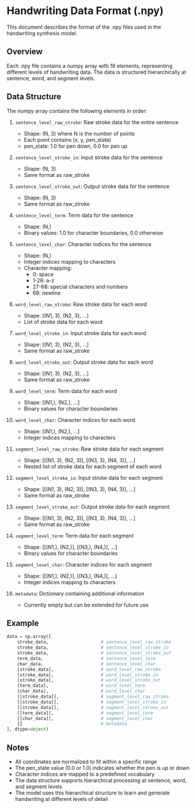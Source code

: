 # Handwriting Data Format (.npy)

This document describes the format of the .npy files used in the handwriting synthesis model.

## Overview

Each .npy file contains a numpy array with 16 elements, representing different levels of handwriting data. The data is structured hierarchically at sentence, word, and segment levels.

## Data Structure

The numpy array contains the following elements in order:

1. `sentence_level_raw_stroke`: Raw stroke data for the entire sentence
   - Shape: (N, 3) where N is the number of points
   - Each point contains (x, y, pen_state)
   - pen_state: 1.0 for pen down, 0.0 for pen up

2. `sentence_level_stroke_in`: Input stroke data for the sentence
   - Shape: (N, 3)
   - Same format as raw_stroke

3. `sentence_level_stroke_out`: Output stroke data for the sentence
   - Shape: (N, 3)
   - Same format as raw_stroke

4. `sentence_level_term`: Term data for the sentence
   - Shape: (N,)
   - Binary values: 1.0 for character boundaries, 0.0 otherwise

5. `sentence_level_char`: Character indices for the sentence
   - Shape: (N,)
   - Integer indices mapping to characters
   - Character mapping:
     - 0: space
     - 1-26: a-z
     - 27-68: special characters and numbers
     - 69: newline

6. `word_level_raw_stroke`: Raw stroke data for each word
   - Shape: [(N1, 3), (N2, 3), ...]
   - List of stroke data for each word

7. `word_level_stroke_in`: Input stroke data for each word
   - Shape: [(N1, 3), (N2, 3), ...]
   - Same format as raw_stroke

8. `word_level_stroke_out`: Output stroke data for each word
   - Shape: [(N1, 3), (N2, 3), ...]
   - Same format as raw_stroke

9. `word_level_term`: Term data for each word
   - Shape: [(N1,), (N2,), ...]
   - Binary values for character boundaries

10. `word_level_char`: Character indices for each word
    - Shape: [(N1,), (N2,), ...]
    - Integer indices mapping to characters

11. `segment_level_raw_stroke`: Raw stroke data for each segment
    - Shape: [[(N1, 3), (N2, 3)], [(N3, 3), (N4, 3)], ...]
    - Nested list of stroke data for each segment of each word

12. `segment_level_stroke_in`: Input stroke data for each segment
    - Shape: [[(N1, 3), (N2, 3)], [(N3, 3), (N4, 3)], ...]
    - Same format as raw_stroke

13. `segment_level_stroke_out`: Output stroke data for each segment
    - Shape: [[(N1, 3), (N2, 3)], [(N3, 3), (N4, 3)], ...]
    - Same format as raw_stroke

14. `segment_level_term`: Term data for each segment
    - Shape: [[(N1,), (N2,)], [(N3,), (N4,)], ...]
    - Binary values for character boundaries

15. `segment_level_char`: Character indices for each segment
    - Shape: [[(N1,), (N2,)], [(N3,), (N4,)], ...]
    - Integer indices mapping to characters

16. `metadata`: Dictionary containing additional information
    - Currently empty but can be extended for future use

## Example

```python
data = np.array([
    stroke_data,                    # sentence_level_raw_stroke
    stroke_data,                    # sentence_level_stroke_in
    stroke_data,                    # sentence_level_stroke_out
    term_data,                      # sentence_level_term
    char_data,                      # sentence_level_char
    [stroke_data],                  # word_level_raw_stroke
    [stroke_data],                  # word_level_stroke_in
    [stroke_data],                  # word_level_stroke_out
    [term_data],                    # word_level_term
    [char_data],                    # word_level_char
    [[stroke_data]],                # segment_level_raw_stroke
    [[stroke_data]],                # segment_level_stroke_in
    [[stroke_data]],                # segment_level_stroke_out
    [[term_data]],                  # segment_level_term
    [[char_data]],                  # segment_level_char
    {}                              # metadata
], dtype=object)
```

## Notes

- All coordinates are normalized to fit within a specific range
- The pen_state value (0.0 or 1.0) indicates whether the pen is up or down
- Character indices are mapped to a predefined vocabulary
- The data structure supports hierarchical processing at sentence, word, and segment levels
- The model uses this hierarchical structure to learn and generate handwriting at different levels of detail 